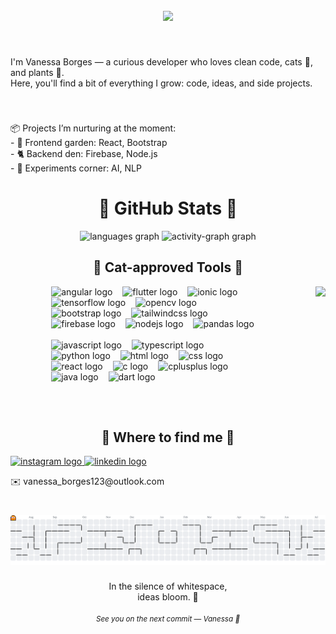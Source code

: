 <br clear="both">

<div align="center">
  <img height="200" src="./capareadme.mp4" />
</div>

###

<br clear="both">

<p align="left">
  I'm Vanessa Borges — a curious developer who loves clean code, cats 🐾, and plants 🌱.  
  <br>
  Here, you'll find a bit of everything I grow: code, ideas, and side projects.
</p>

###

<br clear="both">

<p align="left">
  📦 Projects I’m nurturing at the moment:<br>
  - 🌿 Frontend garden: React, Bootstrap<br>
  - 🐈 Backend den: Firebase, Node.js<br>
  - 🧠 Experiments corner: AI, NLP
</p>

###

<h1 align="center">🌿 GitHub Stats 🌿</h1>

<div align="center">
  <img src="https://github-readme-stats.vercel.app/api/top-langs?username=vborgex&locale=en&hide_title=true&layout=compact&card_width=320&langs_count=6&theme=graywhite&hide_border=true" height="130" alt="languages graph"  />
  <img src="https://github-readme-activity-graph.vercel.app/graph?username=vborgex&theme=github-dark&area=true&hide_border=true&bg_color=ffffff&color=without&title_color=ffffff&line=000000&area_color=f34b7d&point=without&radius=10&hide_title=true&custom_title=Activity%20Graph" height="130" alt="activity-graph graph"  />
</div>

###

<h2 align="center">🐾 Cat-approved Tools 🐾</h2>

<div align="center">
  <div align="left" style="display: inline-block; vertical-align: top; max-width: 65%;">
    <img src="https://cdn.simpleicons.org/angular/DD0031" height="30" alt="angular logo" />
    <img width="8" />
    <img src="https://cdn.simpleicons.org/flutter/02569B" height="30" alt="flutter logo" />
    <img width="8" />
    <img src="https://cdn.simpleicons.org/ionic/3880FF" height="30" alt="ionic logo" />
    <img width="8" />
    <img src="https://cdn.simpleicons.org/tensorflow/FF6F00" height="30" alt="tensorflow logo" />
    <img width="8" />
    <img src="https://cdn.simpleicons.org/opencv/5C3EE8" height="30" alt="opencv logo" />
    <img width="8" />
    <img src="https://cdn.simpleicons.org/bootstrap/7952B3" height="30" alt="bootstrap logo" />
    <img width="8" />
    <img src="https://cdn.simpleicons.org/tailwindcss/06B6D4" height="30" alt="tailwindcss logo" />
    <img width="8" />
    <img src="https://cdn.simpleicons.org/firebase/FFCA28" height="30" alt="firebase logo" />
    <img width="8" />
    <img src="https://cdn.jsdelivr.net/gh/devicons/devicon/icons/nodejs/nodejs-original.svg" height="30" alt="nodejs logo" />
    <img width="8" />
    <img src="https://cdn.simpleicons.org/pandas/150458" height="30" alt="pandas logo" />
    <br><br>
    <img src="https://cdn.jsdelivr.net/gh/devicons/devicon/icons/javascript/javascript-original.svg" height="30" alt="javascript logo" />
    <img width="8" />
    <img src="https://cdn.jsdelivr.net/gh/devicons/devicon/icons/typescript/typescript-original.svg" height="30" alt="typescript logo" />
    <img width="8" />
    <img src="https://cdn.simpleicons.org/python/3776AB" height="30" alt="python logo" />
    <img width="8" />
    <img src="https://skillicons.dev/icons?i=html" height="30" alt="html logo" />
    <img width="8" />
    <img src="https://skillicons.dev/icons?i=css" height="30" alt="css logo" />
    <img width="8" />
    <img src="https://cdn.simpleicons.org/react/61DAFB" height="30" alt="react logo" />
    <img width="8" />
    <img src="https://skillicons.dev/icons?i=c" height="30" alt="c logo" />
    <img width="8" />
    <img src="https://skillicons.dev/icons?i=cpp" height="30" alt="cplusplus logo" />
    <img width="8" />
    <img src="https://cdn.jsdelivr.net/gh/devicons/devicon/icons/java/java-original.svg" height="30" alt="java logo" />
    <img width="8" />
    <img src="https://cdn.jsdelivr.net/gh/devicons/devicon/icons/dart/dart-original.svg" height="30" alt="dart logo" />
  </div>

  <img align="right" height="200" style="margin-left: 30px;" src="https://media4.giphy.com/media/v1.Y2lkPTc5MGI3NjExY2NzZDV3d255MnI0ZWp5cTQ4M2c0NmQ5ZGRoOTFuZHY1MmV6c2hiMSZlcD12MV9pbnRlcm5hbF9naWZfYnlfaWQmY3Q9Zw/3oKIPnAiaMCws8nOsE/giphy.gif" />
</div>

<br clear="both">

###

<h2 align="center">📮 Where to find me 📮</h2>

<div align="left">
  <a href="https://www.instagram.com/vaneborgex/" target="_blank">
    <img src="https://raw.githubusercontent.com/maurodesouza/profile-readme-generator/master/src/assets/icons/social/instagram/default.svg" width="47" height="35" alt="instagram logo" />
  </a>
  <a href="https://www.linkedin.com/in/vanessaborgescc" target="_blank">
    <img src="https://raw.githubusercontent.com/maurodesouza/profile-readme-generator/master/src/assets/icons/social/linkedin/default.svg" width="47" height="35" alt="linkedin logo" />
  </a>
</div>

<p align="left">✉️ vanessa_borges123@outlook.com</p>

###

<br clear="both">

<picture>
  <source media="(prefers-color-scheme: dark)" srcset="https://raw.githubusercontent.com/vborgex/vborgex/output/pacman-contribution-graph-dark.svg">
  <source media="(prefers-color-scheme: light)" srcset="https://raw.githubusercontent.com/vborgex/vborgex/output/pacman-contribution-graph.svg">
  <img alt="pacman contribution graph" src="https://raw.githubusercontent.com/vborgex/vborgex/output/pacman-contribution-graph.svg">
</picture>

###

<p align="center">
  In the silence of whitespace,<br>
  ideas bloom. 🌿<br><br>
  <small><i>See you on the next commit — Vanessa 🖤</i></small>
</p>

###
